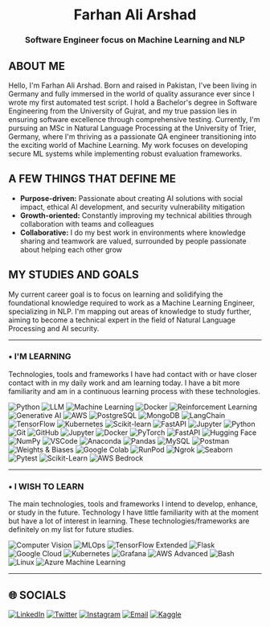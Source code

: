   <h1 align="center">Farhan Ali Arshad</h1>
<h3 align="center">Software Engineer focus on Machine Learning and NLP</h3>

## ABOUT ME
Hello, I'm Farhan Ali Arshad. Born and raised in Pakistan, I've been living in Germany and fully immersed in the world of quality assurance ever since I wrote my first automated test script. I hold a Bachelor's degree in Software Engineering from the University of Gujrat, and my true passion lies in ensuring software excellence through comprehensive testing. Currently, I'm pursuing an MSc in Natural Language Processing at the University of Trier, Germany, where I'm thriving as a passionate QA engineer transitioning into the exciting world of Machine Learning. My work focuses on developing secure ML systems while implementing robust evaluation frameworks.

## A FEW THINGS THAT DEFINE ME
- **Purpose-driven:** Passionate about creating AI solutions with social impact, ethical AI development, and security vulnerability mitigation
- **Growth-oriented:** Constantly improving my technical abilities through collaboration with teams and colleagues
- **Collaborative:** I do my best work in environments where knowledge sharing and teamwork are valued, surrounded by people passionate about helping each other grow

## MY STUDIES AND GOALS
My current career goal is to focus on learning and solidifying the foundational knowledge required to work as a Machine Learning Engineer, specializing in NLP. I'm mapping out areas of knowledge to study further, aiming to become a technical expert in the field of Natural Language Processing and AI security.

---
### • I'M LEARNING
Technologies, tools and frameworks I have had contact with or have closer contact with in my daily work and am learning today. I have a bit more familiarity and am in a continuous learning process with these technologies.

![Python](https://img.shields.io/badge/Python-3776AB?style=for-the-badge&logo=python&logoColor=white) ![LLM](https://img.shields.io/badge/LLM-4B0082?style=for-the-badge&logo=openai&logoColor=white)
![Machine Learning](https://img.shields.io/badge/Machine%20Learning-0A66C2?style=for-the-badge&logo=scikitlearn&logoColor=white)  ![Docker](https://img.shields.io/badge/Docker-2496ED?style=for-the-badge&logo=docker&logoColor=white) 
![Reinforcement Learning](https://img.shields.io/badge/Reinforcement%20Learning-FF6F00?style=for-the-badge&logo=apachespark&logoColor=white)
![Generative AI](https://img.shields.io/badge/Generative%20AI-8E44AD?style=for-the-badge&logo=openai&logoColor=white)
![AWS](https://img.shields.io/badge/AWS-232F3E?style=for-the-badge&logo=amazonaws&logoColor=white) 
![PostgreSQL](https://img.shields.io/badge/PostgreSQL-336791?style=for-the-badge&logo=postgresql&logoColor=white) ![MongoDB](https://img.shields.io/badge/MongoDB-47A248?style=for-the-badge&logo=mongodb&logoColor=white) ![LangChain](https://img.shields.io/badge/LangChain-1C3C3C?style=for-the-badge&logo=langchain&logoColor=white)
![TensorFlow](https://img.shields.io/badge/TensorFlow-FF6F00?style=for-the-badge&logo=tensorflow&logoColor=white) ![Kubernetes](https://img.shields.io/badge/Kubernetes-326CE5?style=for-the-badge&logo=kubernetes&logoColor=white) 
![Scikit-learn](https://img.shields.io/badge/scikit--learn-F7931E?style=for-the-badge&logo=scikit-learn&logoColor=white)
![FastAPI](https://img.shields.io/badge/FastAPI-009688?style=for-the-badge&logo=fastapi&logoColor=white)  ![Jupyter](https://img.shields.io/badge/Jupyter-F37626?style=for-the-badge&logo=jupyter&logoColor=white) 
![Python](https://img.shields.io/badge/Python-3776AB?style=for-the-badge&logo=python&logoColor=white)
![Git](https://img.shields.io/badge/Git-F05032?style=for-the-badge&logo=git&logoColor=white)
![GitHub](https://img.shields.io/badge/GitHub-181717?style=for-the-badge&logo=github&logoColor=white)
![Jupyter](https://img.shields.io/badge/Jupyter-F37626?style=for-the-badge&logo=jupyter&logoColor=white)
![Docker](https://img.shields.io/badge/Docker-2496ED?style=for-the-badge&logo=docker&logoColor=white)
![PyTorch](https://img.shields.io/badge/PyTorch-EE4C2C?style=for-the-badge&logo=pytorch&logoColor=white)
![FastAPI](https://img.shields.io/badge/FastAPI-009688?style=for-the-badge&logo=fastapi&logoColor=white)
![Hugging Face](https://img.shields.io/badge/HuggingFace-FFD21E?style=for-the-badge&logo=huggingface&logoColor=black)
![NumPy](https://img.shields.io/badge/NumPy-013243?style=for-the-badge&logo=numpy&logoColor=white)
![VSCode](https://img.shields.io/badge/VSCode-007ACC?style=for-the-badge&logo=visualstudiocode&logoColor=white)
![Anaconda](https://img.shields.io/badge/Anaconda-44A833?style=for-the-badge&logo=anaconda&logoColor=white)
![Pandas](https://img.shields.io/badge/Pandas-150458?style=for-the-badge&logo=pandas&logoColor=white)
![MySQL](https://img.shields.io/badge/MySQL-4479A1?style=for-the-badge&logo=mysql&logoColor=white)
![Postman](https://img.shields.io/badge/Postman-FF6C37?style=for-the-badge&logo=postman&logoColor=white)
![Weights & Biases](https://img.shields.io/badge/Weights&Biases-FFBE00?style=for-the-badge&logo=weightsandbiases&logoColor=black)
![Google Colab](https://img.shields.io/badge/Google_Colab-F9AB00?style=for-the-badge&logo=googlecolab&logoColor=black)
![RunPod](https://img.shields.io/badge/RunPod-000000?style=for-the-badge&logo=runpod&logoColor=white)
![Ngrok](https://img.shields.io/badge/Ngrok-1F1F1F?style=for-the-badge&logo=ngrok&logoColor=white)
![Seaborn](https://img.shields.io/badge/Seaborn-9AABB2?style=for-the-badge&logo=python&logoColor=white)
![Pytest](https://img.shields.io/badge/Pytest-0A9EDC?style=for-the-badge&logo=pytest&logoColor=white)
![Scikit-Learn](https://img.shields.io/badge/Scikit--Learn-F7931E?style=for-the-badge&logo=scikitlearn&logoColor=white)
![AWS Bedrock](https://img.shields.io/badge/AWS_Bedrock-FF9900?style=for-the-badge&logo=amazonaws&logoColor=white)


---

### • I WISH TO LEARN
The main technologies, tools and frameworks I intend to develop, enhance, or study in the future. Technology I have little familiarity with at the moment but have a lot of interest in learning. These technologies/frameworks are definitely on my list for future studies.

![Computer Vision](https://img.shields.io/badge/Computer%20Vision-00599C?style=for-the-badge&logo=opencv&logoColor=white)
![MLOps](https://img.shields.io/badge/MLOps-43B02A?style=for-the-badge&logo=dvc&logoColor=white)  ![TensorFlow Extended](https://img.shields.io/badge/TensorFlow_Extended-FF6F00?style=for-the-badge&logo=tensorflow&logoColor=white) ![Flask](https://img.shields.io/badge/Flask-000000?style=for-the-badge&logo=flask&logoColor=white) 
![Google Cloud](https://img.shields.io/badge/Google_Cloud-4285F4?style=for-the-badge&logo=googlecloud&logoColor=white) ![Kubernetes](https://img.shields.io/badge/Kubernetes-326CE5?style=for-the-badge&logo=kubernetes&logoColor=white) ![Grafana](https://img.shields.io/badge/Grafana-F46800?style=for-the-badge&logo=grafana&logoColor=white) ![AWS Advanced](https://img.shields.io/badge/AWS_Advanced-232F3E?style=for-the-badge&logo=amazonaws&logoColor=white) ![Bash](https://img.shields.io/badge/Bash-4EAA25?style=for-the-badge&logo=gnubash&logoColor=white) ![Linux](https://img.shields.io/badge/Linux-FCC624?style=for-the-badge&logo=linux&logoColor=black) ![Azure Machine Learning](https://img.shields.io/badge/Azure%20Machine%20Learning-0078D4?style=for-the-badge&logo=azuremachinelearning&logoColor=white)



---

## 🌐 SOCIALS
[![LinkedIn](https://img.shields.io/badge/LinkedIn-%230077B5.svg?style=flat-square&logo=linkedin&logoColor=white)](https://www.linkedin.com/in/farhan-ali-arshad/)
[![Twitter](https://img.shields.io/badge/Twitter-%231DA1F2.svg?style=flat-square&logo=Twitter&logoColor=white)](https://x.com/FarhanArshad01)
[![Instagram](https://img.shields.io/badge/Instagram-%23E4405F.svg?style=flat-square&logo=Instagram&logoColor=white)](https://www.instagram.com/ifarhan.arshad)
[![Email](https://img.shields.io/badge/Email-D14836?style=flat-square&logo=gmail&logoColor=white)](mailto:farhanali.arshad217@gmail.com)
[![Kaggle](https://img.shields.io/badge/Kaggle-20BEFF?style=flat-square&logo=kaggle&logoColor=white)](https://www.kaggle.com/farhanaliarshad)






